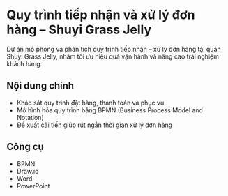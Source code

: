 # Quy trình tiếp nhận và xử lý đơn hàng – Shuyi Grass Jelly
Dự án mô phỏng và phân tích quy trình tiếp nhận – xử lý đơn hàng tại quán Shuyi Grass Jelly, nhằm tối ưu hiệu quả vận hành và nâng cao trải nghiệm khách hàng.
## Nội dung chính
- Khảo sát quy trình đặt hàng, thanh toán và phục vụ
- Mô hình hóa quy trình bằng BPMN (Business Process Model and Notation)
- Đề xuất cải tiến giúp rút ngắn thời gian xử lý đơn hàng
## Công cụ
- BPMN
- Draw.io
- Word
- PowerPoint
